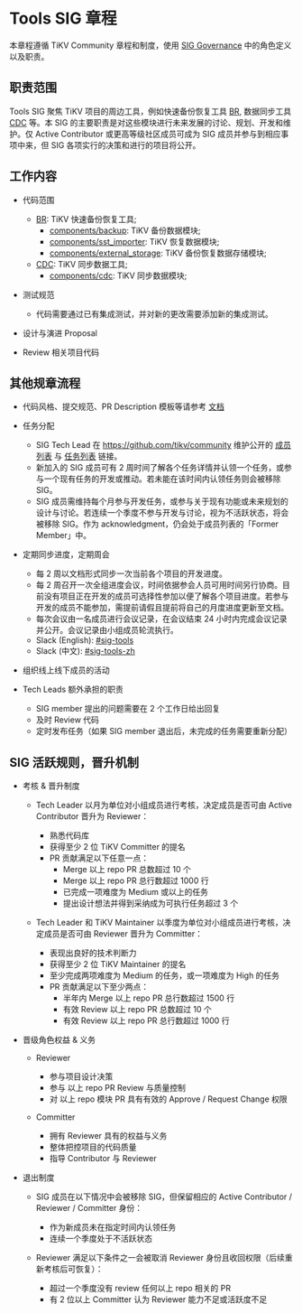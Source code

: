 # Tools SIG 章程

本章程遵循 TiKV Community 章程和制度，使用 [SIG Governance](/GOVERNANCE-zh_CN.md) 中的角色定义以及职责。

## 职责范围

Tools SIG 聚焦 TiKV 项目的周边工具，例如快速备份恢复工具 [BR](https://github.com/pingcap/br/), 数据同步工具 [CDC](https://github.com/pingcap/ticdc) 等。本 SIG 的主要职责是对这些模块进行未来发展的讨论、规划、开发和维护。仅 Active Contributor 或更高等级社区成员可成为 SIG 成员并参与到相应事项中来，但 SIG 各项实行的决策和进行的项目将公开。

## 工作内容

- 代码范围
  - [BR](https://github.com/pingcap/br): TiKV 快速备份恢复工具;
    - [components/backup](https://github.com/tikv/tikv/tree/master/components/backup): TiKV 备份数据模块;
    - [components/sst_importer](https://github.com/tikv/tikv/tree/master/components/sst_importer): TiKV 恢复数据模块;
    - [components/external_storage](https://github.com/tikv/tikv/tree/master/components/external_storage): TiKV 备份恢复数据存储模块;
  - [CDC](https://github.com/pingcap/ticdc): TiKV 同步数据工具;
    - [components/cdc](https://github.com/tikv/tikv/tree/master/components/cdc): TiKV 同步数据模块;

- 测试规范
  - 代码需要通过已有集成测试，并对新的更改需要添加新的集成测试。

- 设计与演进 Proposal
- Review 相关项目代码

## 其他规章流程

- 代码风格、提交规范、PR Description 模板等请参考 [文档](https://github.com/tikv/tikv/blob/master/CONTRIBUTING.md)
- 任务分配
  - SIG Tech Lead 在 https://github.com/tikv/community 维护公开的 [成员列表](./membership.md) 与 [任务列表](./workflow-zh_CN.md) 链接。
  - 新加入的 SIG 成员可有 2 周时间了解各个任务详情并认领一个任务，或参与一个现有任务的开发或推动。若未能在该时间内认领任务则会被移除 SIG。
  - SIG 成员需维持每个月参与开发任务，或参与关于现有功能或未来规划的设计与讨论。若连续一个季度不参与开发与讨论，视为不活跃状态，将会被移除 SIG。作为 acknowledgment，仍会处于成员列表的「Former Member」中。

- 定期同步进度，定期周会
  - 每 2 周以文档形式同步一次当前各个项目的开发进度。
  - 每 2 周召开一次全组进度会议，时间依据参会人员可用时间另行协商。目前没有项目正在开发的成员可选择性参加以便了解各个项目进度。若参与开发的成员不能参加，需提前请假且提前将自己的月度进度更新至文档。
  - 每次会议由一名成员进行会议记录，在会议结束 24 小时内完成会议记录并公开。会议记录由小组成员轮流执行。
  - Slack (English): [#sig-tools](https://tidbcommunity.slack.com/messages/sig-tools)
  - Slack (中文): [#sig-tools-zh](https://tidbcommunity.slack.com/messages/sig-tools-zh)

- 组织线上线下成员的活动
- Tech Leads 额外承担的职责
  - SIG member 提出的问题需要在 2 个工作日给出回复
  - 及时 Review 代码
  - 定时发布任务（如果 SIG member 退出后，未完成的任务需要重新分配）


## SIG 活跃规则，晋升机制

- 考核 & 晋升制度
  - Tech Leader 以月为单位对小组成员进行考核，决定成员是否可由 Active Contributor 晋升为 Reviewer：
    - 熟悉代码库
    - 获得至少 2 位 TiKV Committer 的提名
    - PR 贡献满足以下任意一点：
      - Merge 以上 repo PR 总数超过 10 个
      - Merge 以上 repo PR 总行数超过 1000 行
      - 已完成一项难度为 Medium 或以上的任务
      - 提出设计想法并得到采纳成为可执行任务超过 3 个

  - Tech Leader 和 TiKV Maintainer 以季度为单位对小组成员进行考核，决定成员是否可由 Reviewer 晋升为 Committer：
    - 表现出良好的技术判断力
    - 获得至少 2 位 TiKV Maintainer 的提名
    - 至少完成两项难度为 Medium 的任务，或一项难度为 High 的任务
    - PR 贡献满足以下至少两点：
      - 半年内 Merge 以上 repo PR 总行数超过 1500 行
      - 有效 Review 以上 repo PR 总数超过 10 个
      - 有效 Review 以上 repo PR 总行数超过 1000 行

- 晋级角色权益 & 义务
  - Reviewer
    - 参与项目设计决策
    - 参与 以上 repo PR Review 与质量控制
    - 对 以上 repo 模块 PR 具有有效的 Approve / Request Change 权限

  - Committer
    - 拥有 Reviewer 具有的权益与义务
    - 整体把控项目的代码质量
    - 指导 Contributor 与 Reviewer

- 退出制度
  - SIG 成员在以下情况中会被移除 SIG，但保留相应的 Active Contributor / Reviewer / Committer 身份：
    - 作为新成员未在指定时间内认领任务
    - 连续一个季度处于不活跃状态

  - Reviewer 满足以下条件之一会被取消 Reviewer 身份且收回权限（后续重新考核后可恢复）：
    - 超过一个季度没有 review 任何以上 repo 相关的 PR
    - 有 2 位以上 Committer 认为 Reviewer 能力不足或活跃度不足
